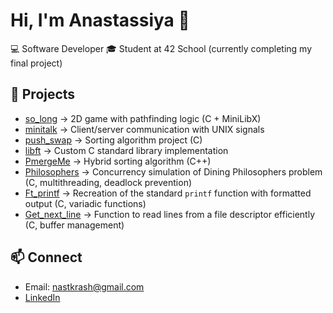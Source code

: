 # Hi, I'm Anastassiya 👋

💻 Software Developer
🎓 Student at 42 School (currently completing my final project)  


## 📂 Projects
- [so_long](https://github.com/nastkrash/so_long) → 2D game with pathfinding logic (C + MiniLibX)
- [minitalk](https://github.com/nastkrash/minitalk) → Client/server communication with UNIX signals
- [push_swap](https://github.com/nastkrash/push_swap) → Sorting algorithm project (C)
- [libft](https://github.com/nastkrash/Libft) → Custom C standard library implementation
- [PmergeMe](https://github.com/nastkrash/PmergeMe) → Hybrid sorting algorithm (C++)
- [Philosophers](https://github.com/nastkrash/philosophers) → Concurrency simulation of Dining Philosophers problem (C, multithreading, deadlock prevention)  
- [Ft_printf](https://github.com/nastkrash/ft_printf) → Recreation of the standard `printf` function with formatted output (C, variadic functions)  
- [Get_next_line](https://github.com/nastkrash/get_next_line) → Function to read lines from a file descriptor efficiently (C, buffer management)  



## 📫 Connect
- Email: nastkrash@gmail.com
- [LinkedIn](https://www.linkedin.com/in/anastassiya-krasheninnikova-0994b437b/)
